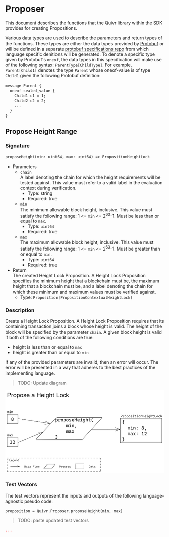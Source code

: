 # Proposer

This document describes the functions that the Quivr library within the SDK provides for creating Propositions. 

Various data types are used to describe the parameters and return types of the functions. These types are either the data types provided by [Protobuf](https://developers.google.com/protocol-buffers/docs/proto3) or will be defined in a separate [protobuf specifications repo](https://github.com/Topl/protobuf-specs/) from which language specific denitions will be generated. To denote a specific type given by Protobuf's `oneof`, the data types in this specification will make use of the following syntax: `ParentType[ChildType]`. For example, `Parent[Child1]` denotes the type `Parent` whose oneof-value is of type `Child1` given the following Protobuf definition:

```
message Parent {
  oneof sealed_value {
    Child1 c1 = 1;
    Child2 c2 = 2;
    ...
  }
}
```

## Propose Height Range

### Signature

```
proposeHeight(min: uint64, max: uint64) => PropositionHeightLock
```

* Parameters
  * `chain`  
  A label denoting the chain for which the height requirements will be tested against. This value must refer to a valid label in the evaluation context during verification. 
    * Type: string
    * Required: true
  * `min`  
  The minimum allowable block height, inclusive. This value must satisfy the following range: 1 <= `min` <= 2<sup>63</sup>-1. Must be less than or equal to `max`.
    * Type: `uint64`
    * Required: true
  * `max`  
  The maximum allowable block height, inclusive. This value must satisfy the following range: 1 <= `min` <= 2<sup>63</sup>-1. Must be greater than or equal to `min`.
    * Type: `uint64`
    * Required: true
* Return  
The created Height Lock Proposition. A Height Lock Proposition specifies the minimum height that a blockchain must be, the maximum height that a blockchain must be, and a label denoting the chain for which these minimum and maximum values must be verified against. 
  * Type: `Proposition[PropositionContextualHeightLock]`

### Description

Create a Height Lock Proposition. A Height Lock Proposition requires that its containing transaction joins a block whose height is valid. The height of the block will be specified by the parameter `chain`. A given block height is valid if both of the following conditions are true:

* height is less than or equal to `max`
* height is greater than or equal to `min`

If any of the provided parameters are invalid, then an error will occur. The error will be presented in a way that adheres to the best practices of the implementing language.

> TODO: Update diagram

![diagram](./assets/Proposer_proposeHeight.png)

### Test Vectors

The test vectors represent the inputs and outputs of the following language-agnostic pseudo code:

```
proposition = Quivr.Proposer.proposeHeight(min, max)
```

> TODO: paste updated test vectors

```json
...
```

